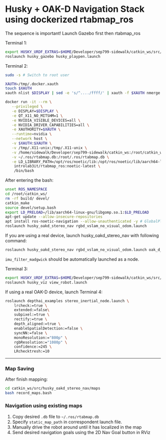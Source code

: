 # Husky + OAK-D Navigation Stack using dockerized rtabmap_ros

The sequence is important! Launch Gazebo first then rtabmap_ros

Terminal 1:
```bash
export HUSKY_URDF_EXTRAS=$HOME/Developer/sep799-sidewalk/catkin_ws/src/husky_oakd_stereo_nav/urdf/mcm07_customization.urdf.xacro
roslaunch husky_gazebo husky_playpen.launch
```

Terminal 2:
```bash
sudo -s # Switch to root user

XAUTH=/tmp/.docker.xauth
touch $XAUTH
xauth nlist $DISPLAY | sed -e 's/^..../ffff/' | xauth -f $XAUTH nmerge -

docker run -it --rm \
   --privileged \
   -e DISPLAY=$DISPLAY \
   -e QT_X11_NO_MITSHM=1 \
   -e NVIDIA_VISIBLE_DEVICES=all \
   -e NVIDIA_DRIVER_CAPABILITIES=all \
   -e XAUTHORITY=$XAUTH \
   --runtime=nvidia \
   --network host \
   -v $XAUTH:$XAUTH \
   -v /tmp/.X11-unix:/tmp/.X11-unix \
   -v /home/sidewalk/Developer/sep799-sidewalk/catkin_ws:/root/catkin_ws \
   -v ~/.ros/rtabmap.db:/root/.ros/rtabmap.db \
   -e LD_LIBRARY_PATH=/opt/ros/noetic/lib:/opt/ros/noetic/lib/aarch64-linux-gnu:/usr/lib/aarch64-linux-gnu/tegra \
    introlab3it/rtabmap_ros:noetic-latest \
    /bin/bash
```

After entering the bash:
```bash
unset ROS_NAMESPACE
cd /root/catkin_ws/
rm -rf build/ devel/
catkin_make
source devel/setup.bash
export LD_PRELOAD=/lib/aarch64-linux-gnu/libgomp.so.1:$LD_PRELOAD
apt-get update --allow-insecure-repositories
apt install ros-noetic-navigation --allow-unauthenticated -y # GlobalPlanner is required for move_base to work properly
roslaunch husky_oakd_stereo_nav rgbd_vslam_no_visual_odom.launch
```

If you are using a real device, launch husky_oakd_stereo_nav with following command:
```bash
roslaunch husky_oakd_stereo_nav rgbd_vslam_no_visual_odom.launch oak_d_type:=device
```

`imu_filter_madgwick` should be automatically launched as a node.

Terminal 3:
```bash
export HUSKY_URDF_EXTRAS=$HOME/Developer/sep799-sidewalk/catkin_ws/src/husky_oakd_stereo_nav/urdf/mcm07_customization.urdf.xacro
roslaunch husky_viz view_robot.launch
```

If using a real OAK-D device, launch Terminal 4:
```bash
roslaunch depthai_examples stereo_inertial_node.launch \
    lrcheck:=true \
    extended:=false\
    subpixel:=true \
    rectify:=true \
    depth_aligned:=true \
    enableSpatialDetection:=false \
    syncNN:=false \
    monoResolution:="800p" \
    rgbResolution:="1080p" \
    confidence:=245 \
    LRchecktresh:=10
```

---

### Map Saving

After finish mapping:

```bash
cd catkin_ws/src/husky_oakd_stereo_nav/maps
bash record_maps.bash
```

### Navigation using existing maps

1. Copy desired `.db` file to `~/.ros/rtabmap.db`
2. Specify `static_map_path` in correspondent launch file. 
3. Manually drive the robot around until it has localized in the map
4. Send desired navigation goals using the 2D Nav Goal button in RViz